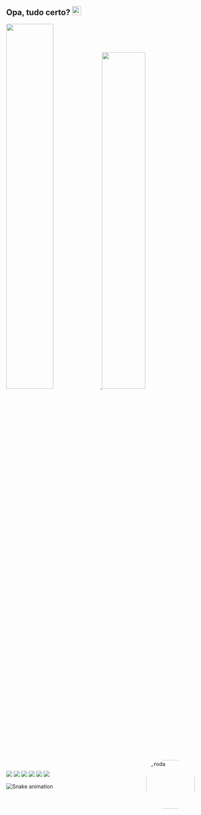 ## Opa, tudo certo? <img src="https://emoji.gg/assets/emoji/6441-happycatclapping.gif" width="24"/>

<div>
  <a href="https://github.com/rafaelcaetite">
  <img width="50%" src="https://github-readme-stats.vercel.app/api?username=rafaelcaetite&show_icons=true&theme=tokyonight&include_all_commits=true&count_private=true"/>
  <img width="48%" src="https://github-readme-stats.vercel.app/api/top-langs/?username=rafaelcaetite&layout=compact&langs_count=7&theme=tokyonight"/>
</div>
<div style="display: inline_block"><br>
  <img align="right" alt="Yoda" height="130" style="border-radius:50px;" src="https://c.tenor.com/1_5w5vXEH5gAAAAj/mandalorian-star-wars.gif">
</div>
 
  ##
 
 
<div> 
  <a href="https://www.youtube.com/channel/UCzDeuvO9QldWw9Wfr7MQfBw" target="_blank"><img src="https://img.shields.io/badge/YouTube-FF0000?style=for-the-badge&logo=youtube&logoColor=white" target="_blank"></a>
  <a href="https://instagram.com/rafaelmartins_" target="_blank"><img src="https://img.shields.io/badge/-Instagram-%23E4405F?style=for-the-badge&logo=instagram&logoColor=white" target="_blank"></a>
 	<a href="https://www.twitch.tv/martinsrafael" target="_blank"><img src="https://img.shields.io/badge/Twitch-9146FF?style=for-the-badge&logo=twitch&logoColor=white" target="_blank"></a>
 <a href="https://open.spotify.com/user/21cvnuoky6igfvrvcwgho2nai?si=8e386abf9a7049ed" target="_blank"><img src="https://img.shields.io/badge/Spotify-1ED760?&style=for-the-badge&logo=spotify&logoColor=white"></a> 
 <a href = "mailto:rafaelmcaetite@gmail.com"><img src="https://img.shields.io/badge/-Gmail-%23333?style=for-the-badge&logo=gmail&logoColor=white" target="_blank"></a>
 <a href="https://www.facebook.com/RafaelMartinsL" target="_blank"><img src="https://img.shields.io/badge/Facebook-1877F2?style=for-the-badge&logo=facebook&logoColor=white" target="_blank"></a>

  ![Snake animation](https://github.com/rafaelcaetite/rafaelcaetite/blob/output/github-contribution-grid-snake.svg)
  
 </div>
